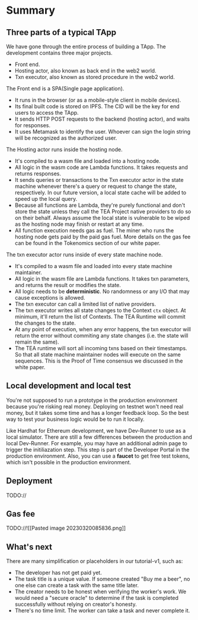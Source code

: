 # Summary
## Three parts of a typical TApp

We have gone through the entire process of building a TApp. The development contains three major projects.

- Front end.
- Hosting actor, also known as back end in the web2 world. 
- Txn executor, also known as stored procedure in the web2 world.

The Front end is a SPA(Single page application). 

- It runs in the browser (or as a mobile-style client in mobile devices).
- Its final built code is stored on IPFS. The CID will be the key for end users to access the TApp.
- It sends HTTP POST requests to the backend (hosting actor), and waits for responses. 
- It uses Metamask to identify the user. Whoever can sign the login string will be recognized as the authorized user.

The Hosting actor runs inside the hosting node. 

- It's compiled to a wasm file and loaded into a hosting node.
- All logic in the wasm code are Lambda functions. It takes requests and returns responses.
- It sends queries or transactions to the Txn executor actor in the state machine whenever there's a query or request to change the state, respectively. In our future version, a local state cache will be added to speed up the local query.
- Because all functions are Lambda, they're purely functional and don't store the state unless they call the TEA Project native providers to do so on their behalf. Always assume the local state is vulnerable to be wiped as the hosting node may finish or restart at any time.
- All function execution needs gas as fuel. The miner who runs the hosting node gets paid by the paid gas fuel. More details on the gas fee can be found in the Tokenomics section of our white paper.

The txn executor actor runs inside of every state machine node.

- It's compiled to a wasm file and loaded into every state machine maintainer.
- All logic in the wasm file are Lambda functions. It takes txn parameters, and returns the result or modifies the state.
- All logic needs to be **deterministic**. No randomness or any I/O that may cause exceptions is allowed.
- The txn executor can call  a limited list of native providers. 
- The txn executor writes all state changes to the Context `ctx` object. At minimum, it'll return the list of Contexts. The TEA Runtime will commit the changes to the state. 
- At any point of execution, when any error happens, the txn executor will return the error without commiting any state changes (i.e. the state will remain the same).
- The TEA runtime will sort all incoming txns based on their timestamps. So that all state machine maintainer nodes will execute on the same sequences. This is the Proof of Time consensus we discussed in the white paper.

## Local development and local test

You're not supposed to run a prototype in the production environment because you're risking real money. Deploying on testnet won't need real money, but it takes some time and has a longer feedback loop. So the best way to test your business logic would be to run it locally. 

Like Hardhat for Ethereum development, we have Dev-Runner to use as a local simulator. There are still a few differences between the production and local Dev-Runner. For example, you may have an additional admin page to trigger the initiliazation step. This step is part of the Developer Portal in the production environment. Also, you can use a **faucet** to get free test tokens, which isn't possible in the production environment.

## Deployment 

TODO://

## Gas fee

TODO://![[Pasted image 20230320085836.png]]

## What's next

There are many simplification or placeholders in our tutorial-v1, such as:
- The developer has not get paid yet.
- The task title is a unique value. If someone created "Buy me a beer", no one else can create a task with the same title later.
- The creator needs to be honest when verifying the worker's work. We would need a "secure oracle" to determine if the task is completed successfully without relying on creator's honesty.
- There's no time limit. The worker can take a task and never complete it.

